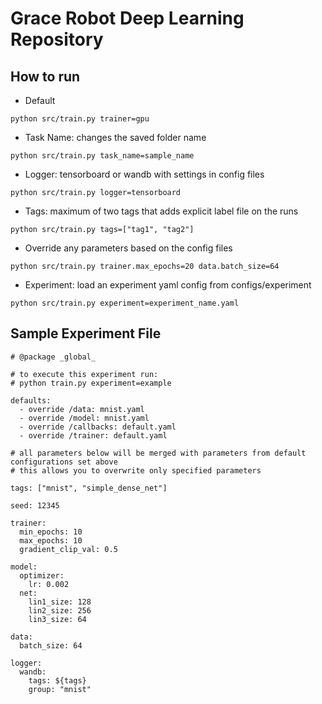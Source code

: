 # Grace Robot Deep Learning Repository

## How to run

- Default
~~~
python src/train.py trainer=gpu
~~~
- Task Name: changes the saved folder name
~~~
python src/train.py task_name=sample_name
~~~
- Logger: tensorboard or wandb with settings in config files
~~~
python src/train.py logger=tensorboard
~~~
- Tags: maximum of two tags that adds explicit label file on the runs
~~~
python src/train.py tags=["tag1", "tag2"] 
~~~
- Override any parameters based on the config files
~~~
python src/train.py trainer.max_epochs=20 data.batch_size=64
~~~
- Experiment: load an experiment yaml config from configs/experiment
~~~
python src/train.py experiment=experiment_name.yaml
~~~

## Sample Experiment File
~~~
# @package _global_

# to execute this experiment run:
# python train.py experiment=example

defaults:
  - override /data: mnist.yaml
  - override /model: mnist.yaml
  - override /callbacks: default.yaml
  - override /trainer: default.yaml

# all parameters below will be merged with parameters from default configurations set above
# this allows you to overwrite only specified parameters

tags: ["mnist", "simple_dense_net"]

seed: 12345

trainer:
  min_epochs: 10
  max_epochs: 10
  gradient_clip_val: 0.5

model:
  optimizer:
    lr: 0.002
  net:
    lin1_size: 128
    lin2_size: 256
    lin3_size: 64

data:
  batch_size: 64

logger:
  wandb:
    tags: ${tags}
    group: "mnist"
~~~
